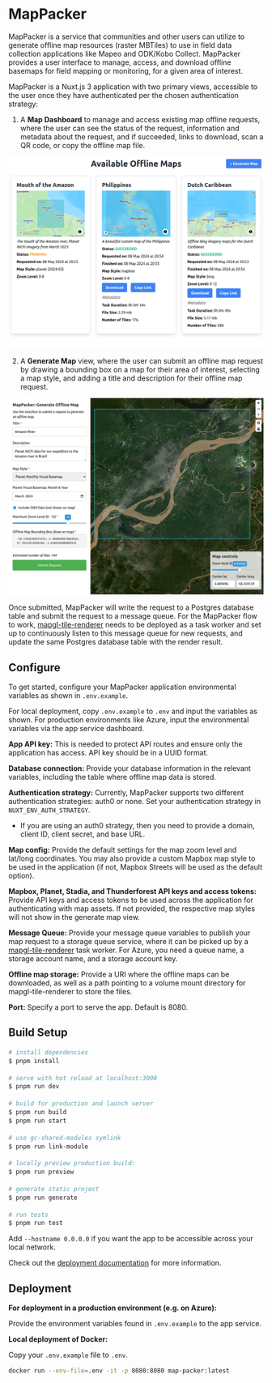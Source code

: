 # MapPacker

MapPacker is a service that communities and other users can utilize to generate offline map resources (raster MBTiles) to use in field data collection applications like Mapeo and ODK/Kobo Collect. MapPacker provides a user interface to manage, access, and download offline basemaps for field mapping or monitoring, for a given area of interest.

MapPacker is a Nuxt.js 3 application with two primary views, accessible to the user once they have authenticated per the chosen authentication strategy:

1. A **Map Dashboard** to manage and access existing map offline requests, where the user can see the status of the request, information and metadata about the request, and if succeeded, links to download, scan a QR code, or copy the offline map file.

![Map Dashboard](docs/MapDashboard.png)

2. A **Generate Map** view, where the user can submit an offline map request by drawing a bounding box on a map for their area of interest, selecting a map style, and adding a title and description for their offline map request.

![Generate Map](docs/GenerateMap.png)

Once submitted, MapPacker will write the request to a Postgres database table and submit the request to a message queue. For the MapPacker flow to work, [mapgl-tile-renderer](http://github.com/conservationMetrics/mapgl-tile-renderer/) needs to be deployed as a task worker and set up to continuously listen to this message queue for new requests, and update the same Postgres database table with the render result.

## Configure

To get started, configure your MapPacker application environmental variables as shown in `.env.example`.

For local deployment, copy `.env.example` to `.env` and input the variables as shown.
For production environments like Azure, input the environmental variables via the app service dashboard.

**App API key:** This is needed to protect API routes and ensure only the application has access. API key should be in a UUID format.

**Database connection:** Provide your database information in the relevant variables, including the table where offline map data is stored.

**Authentication strategy:** Currently, MapPacker supports two different authentication strategies: auth0 or none. Set your authentication strategy in `NUXT_ENV_AUTH_STRATEGY`.

- If you are using an auth0 strategy, then you need to provide a domain, client ID, client secret, and base URL.

**Map config:** Provide the default settings for the map zoom level and lat/long coordinates. You may also provide a custom Mapbox map style to be used in the application (if not, Mapbox Streets will be used as the default option).

**Mapbox, Planet, Stadia, and Thunderforest API keys and access tokens:** Provide API keys and access tokens to be used across the application for authenticating with map assets. If not provided, the respective map styles will not show in the generate map view.

**Message Queue:** Provide your message queue variables to publish your map request to a storage queue service, where it can be picked up by a [mapgl-tile-renderer](http://github.com/conservationMetrics/mapgl-tile-renderer/) task worker. For Azure, you need a queue name, a storage account name, and a storage account key.

**Offline map storage:** Provide a URI where the offline maps can be downloaded, as well as a path pointing to a volume mount directory for mapgl-tile-renderer to store the files.

**Port:** Specify a port to serve the app. Default is 8080.

## Build Setup

```bash
# install dependencies
$ pnpm install

# serve with hot reload at localhost:3000
$ pnpm run dev

# build for production and launch server
$ pnpm run build
$ pnpm run start

# use gc-shared-modules symlink
$ pnpm run link-module

# locally preview production build:
$ pnpm run preview

# generate static project
$ pnpm run generate

# run tests
$ pnpm run test
```

Add `--hostname 0.0.0.0` if you want the app to be accessible across your local network.

Check out the [deployment documentation](https://nuxt.com/docs/getting-started/deployment) for more information.

## Deployment

**For deployment in a production environment (e.g. on Azure):**

Provide the environment variables found in `.env.example` to the app service.

**Local deployment of Docker:**

Copy your `.env.example` file to `.env`.

```sh
docker run --env-file=.env -it -p 8080:8080 map-packer:latest
```
